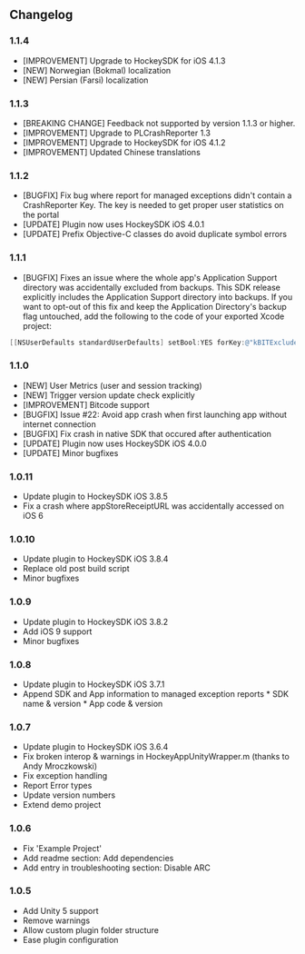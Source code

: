 ## Changelog

### 1.1.4
* [IMPROVEMENT] Upgrade to HockeySDK for iOS 4.1.3
* [NEW] Norwegian (Bokmal) localization
* [NEW] Persian (Farsi) localization

### 1.1.3
* [BREAKING CHANGE] Feedback not supported by version 1.1.3 or higher.
* [IMPROVEMENT] Upgrade to PLCrashReporter 1.3
* [IMPROVEMENT] Upgrade to HockeySDK for iOS 4.1.2
* [IMPROVEMENT] Updated Chinese translations

### 1.1.2
* [BUGFIX] Fix bug where report for managed exceptions didn't contain a CrashReporter Key. The key is needed to get proper user statistics on the portal
* [UPDATE] Plugin now uses HockeySDK iOS 4.0.1
* [UPDATE] Prefix Objective-C classes do avoid duplicate symbol errors

### 1.1.1

* [BUGFIX] Fixes an issue where the whole app's Application Support directory was accidentally excluded from backups.
This SDK release explicitly includes the Application Support directory into backups. If you want to opt-out of this fix and keep the Application Directory's backup flag untouched, add the following to the code of your exported Xcode project:

```objectivec
[[NSUserDefaults standardUserDefaults] setBool:YES forKey:@"kBITExcludeApplicationSupportFromBackup"];
```

### 1.1.0
* [NEW] User Metrics (user and session tracking)
* [NEW] Trigger version update check explicitly
* [IMPROVEMENT] Bitcode support
* [BUGFIX] Issue #22: Avoid app crash when first launching app without internet connection 
* [BUGFIX] Fix crash in native SDK that occured after authentication
* [UPDATE] Plugin now uses HockeySDK iOS 4.0.0
* [UPDATE] Minor bugfixes

### 1.0.11

* Update plugin to HockeySDK iOS 3.8.5
* Fix a crash where appStoreReceiptURL was accidentally accessed on iOS 6

### 1.0.10

* Update plugin to HockeySDK iOS 3.8.4
* Replace old post build script 
* Minor bugfixes

### 1.0.9

* Update plugin to HockeySDK iOS 3.8.2
* Add iOS 9 support
* Minor bugfixes

### 1.0.8

* Update plugin to HockeySDK iOS 3.7.1
* Append SDK and App information to managed exception reports
		* SDK name & version
		* App code & version

### 1.0.7

* Update plugin to HockeySDK iOS 3.6.4
* Fix broken interop & warnings in HockeyAppUnityWrapper.m (thanks to Andy Mroczkowski)
* Fix exception handling
* Report Error types
* Update version numbers
* Extend demo project
 
### 1.0.6

* Fix 'Example Project'
* Add readme section: Add dependencies
* Add entry in troubleshooting section: Disable ARC

### 1.0.5

* Add Unity 5 support
* Remove warnings
* Allow custom plugin folder structure
* Ease plugin configuration
